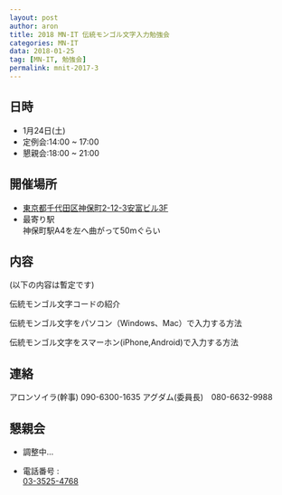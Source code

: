 ```yaml
---
layout: post
author: aron
title: 2018 MN-IT 伝統モンゴル文字入力勉強会
categories: MN-IT
data: 2018-01-25
tag: [MN-IT, 勉強会]
permalink: mnit-2017-3
---
```


<!-- # MN-IT 2017年第三回定例会 -->

## 日時

- 1月24日(土)
- 定例会:14:00 ~ 17:00
- 懇親会:18:00 ~ 21:00

## 開催場所  
- [東京都千代田区神保町2-12-3安富ビル3F](https://www.google.co.jp/maps?q=%E6%9D%B1%E4%BA%AC%E9%83%BD%E5%8D%83%E4%BB%A3%E7%94%B0%E5%8C%BA%E7%A5%9E%E4%BF%9D%E7%94%BA2-12-3%E5%AE%89%E5%AF%8C%E3%83%93%E3%83%AB3F&um=1&ie=UTF-8&sa=X&ved=0.1ahUKEwjNyLX85u7VAhXKrlQKHWsrAqYQ_AUICigB)
- 最寄り駅  
神保町駅A4を左へ曲がって50mぐらい

## 内容

(以下の内容は暫定です)

伝統モンゴル文字コードの紹介

伝統モンゴル文字をパソコン（Windows、Mac）で入力する方法

伝統モンゴル文字をスマーホン(iPhone,Android)で入力する方法


## 連絡
アロンソイラ(幹事) 090-6300-1635 
アグダム(委員長)　‭080-6632-9988‬


## 懇親会


- 調整中...

- 電話番号 :     
  <a href="tel:0335254768">03-3525-4768</a>


